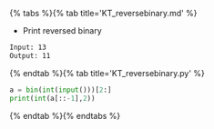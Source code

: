 {% tabs %}{% tab title='KT_reversebinary.md' %}

* Print reversed binary

```txt
Input: 13
Output: 11
```

{% endtab %}{% tab title='KT_reversebinary.py' %}

```py
a = bin(int(input()))[2:]
print(int(a[::-1],2))
```

{% endtab %}{% endtabs %}
